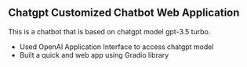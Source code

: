 ## Chatgpt Customized Chatbot Web Application

This is a chatbot that is based on chatgpt model gpt-3.5 turbo. 

- Used OpenAI Application Interface to access chatgpt model
- Built a quick and web app using Gradio library
